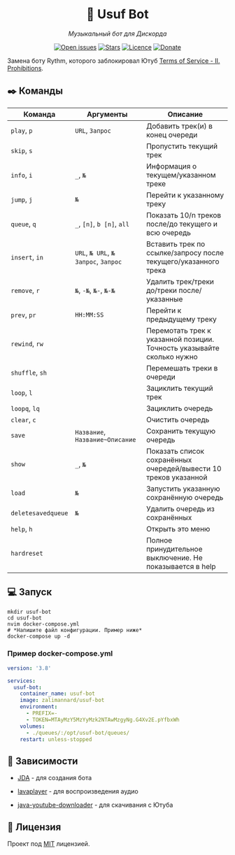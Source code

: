 <div class="myWrapper" align="center" markdown="1">

# :musical_note: Usuf Bot

*Музыкальный бот для Дискорда*

[![Open issues](https://img.shields.io/github/issues/zalimannard/usuf-bot)](https://github.com/zalimannard/usuf-bot/issues)
[![Stars](https://img.shields.io/github/stars/zalimannard/usuf-bot)](https://github.com/zalimannard/usuf-bot)
[![Licence](https://img.shields.io/github/license/zalimannard/usuf-bot)](https://github.com/zalimannard/usuf-bot/blob/main/LICENSE)
[![Donate](https://img.shields.io/badge/donate-(money)-blueviolet)](https://boosty.to/zalimannard)

</div>

Замена боту Rythm, которого заблокировал Ютуб [Terms of Service - II. Prohibitions](https://developers.google.com/youtube/terms/api-services-terms-of-service).

## :black_nib: Команды

| Команда            | Аргументы                            | Описание                                                               |
|--------------------|--------------------------------------|------------------------------------------------------------------------|
| `play`, `p`        | `URL`, `Запрос`                      | Добавить трек(и) в конец очереди                                       |
| `skip`, `s`        |                                      | Пропустить текущий трек                                                |
| `info`, `i`        | `_`, `№`                             | Информация о текущем/указанном треке                                   |
| `jump`, `j`        | `№`                                  | Перейти к указанному треку                                             |
| `queue`, `q`       | `_`, `[n]`, `b [n]`, `all`           | Показать 10/n треков после/до текущего и всю очередь                   |
| `insert`, `in`     | `URL`, `№ URL`, `№ Запрос`, `Запрос` | Вставить трек по ссылке/запросу после текущего/указанного трека        |
| `remove`, `r`      | `№`, `-№`, `№-`, `№-№`               | Удалить трек/треки до/треки после/указанные                            |
| `prev`, `pr`       | `HH:MM:SS`                           | Перейти к предыдущему треку                                            |
| `rewind`, `rw`     |                                      | Перемотать трек к указанной позиции. Точность указывайте сколько нужно |
| `shuffle`, `sh`    |                                      | Перемешать треки в очереди                                             |
| `loop`, `l`        |                                      | Зациклить текущий трек                                                 |
| `loopq`, `lq`      |                                      | Зациклить очередь                                                      |
| `clear`, `c`       |                                      | Очистить очередь                                                       |
| `save`             | `Название`, `Название~Описание`      | Сохранить текущую очередь                                              |
| `show`             | `_`, `№`                             | Показать список сохранённых очередей/вывести 10 треков указанной       |
| `load`             | `№`                                  | Запустить указанную сохранённую очередь                                |
| `deletesavedqueue` | `№`                                  | Удалить очередь из сохранённых                                         |
| `help`, `h`        |                                      | Открыть это меню                                                       |
| `hardreset`        |                                      | Полное принудительное выключение. Не показывается в help               |

## :computer: Запуск

```shell
mkdir usuf-bot
cd usuf-bot
nvim docker-compose.yml
# *Напишите файл конфигурации. Пример ниже*
docker-compose up -d
```

### Пример docker-compose.yml

```yml
version: '3.8'

services:
  usuf-bot:
    container_name: usuf-bot
    image: zalimannard/usuf-bot
    environment:
      - PREFIX=-
      - TOKEN=MTAyMzY5MzYyMzk2NTAwMzgyNg.G4Xv2E.pYfbxWh
    volumes:
      - ./queues/:/opt/usuf-bot/queues/
    restart: unless-stopped
```

## :syringe: Зависимости

- [JDA](https://github.com/DV8FromTheWorld/JDA) - для создания бота
- [lavaplayer](https://github.com/sedmelluq/lavaplayer) - для воспроизведения аудио

- [java-youtube-downloader](https://github.com/sealedtx/java-youtube-downloader) - для скачивания с Ютуба

## :pencil: Лицензия

Проект под [MIT](https://github.com/zalimannard/usuf-bot/blob/main/LICENSE) лицензией.
